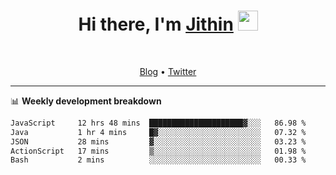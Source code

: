 <h1 align="center">Hi there, I'm <a href="https://jithset.github.io/" target="_blank">Jithin</a> <img
src="https://github.com/blackcater/blackcater/raw/main/images/Hi.gif" height="32" /></h1>

<br />

<p align="center">
  <a href="https://jithset.github.io">Blog</a> •
  <a href="https://twitter.com/jithset">Twitter</a>
</p>

---

📊 **Weekly development breakdown**

<!--START_SECTION:waka-->

```txt
JavaScript     12 hrs 48 mins  █████████████████████▓░░░   86.98 %
Java           1 hr 4 mins     █▓░░░░░░░░░░░░░░░░░░░░░░░   07.32 %
JSON           28 mins         ▓░░░░░░░░░░░░░░░░░░░░░░░░   03.23 %
ActionScript   17 mins         ▒░░░░░░░░░░░░░░░░░░░░░░░░   01.98 %
Bash           2 mins          ░░░░░░░░░░░░░░░░░░░░░░░░░   00.33 %
```

<!--END_SECTION:waka-->

